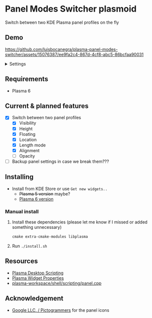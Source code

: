 # Panel Modes Switcher plasmoid

Switch between two KDE Plasma panel profiles on the fly

## Demo

https://github.com/luisbocanegra/plasma-panel-modes-switcher/assets/15076387/ee9fa2c4-867d-4cf8-abc5-86bcfaa90031

<details>
    <summary>Settings</summary>

![tooltip](screenshots/settings.png)

</details>

## Requirements

* Plasma 6

## Current & planned features

* [x] Switch between two panel profiles
  * [x] Visibility
  * [x] Height
  * [x] Floating
  * [x] Location
  * [x] Length mode
  * [x] Alignment
  * [ ] Opacity
* [ ] Backup panel settings in case we break them???

## Installing

* Install from KDE Store or use `Get new widgets..`
  * ~~Plasma 5 version~~ maybe?
  * [Plasma 6 version](#)

### Manual install

1. Install these dependencies (please let me know if I missed or added something unnecessary)

    ```txt
    cmake extra-cmake-modules libplasma
    ```

2. Run `./install.sh`

## Resources

* [Plasma Desktop Scripting](https://develop.kde.org/docs/plasma/scripting/api/)
* [Plasma Widget Properties](https://develop.kde.org/docs/plasma/widget/properties/)
* [plasma-workspace/shell/scripting/panel.cpp](https://invent.kde.org/plasma/plasma-workspace/-/blob/master/shell/scripting/panel.cpp)

## Acknowledgement

* [Google LLC. / Pictogrammers](https://pictogrammers.com/library/mdi/) for the panel icons
